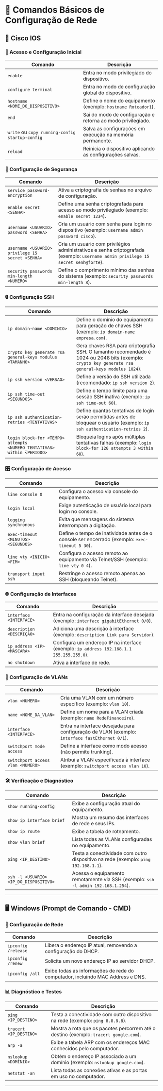 # 🚀 Comandos Básicos de Configuração de Rede

## 📡 Cisco IOS

### 🔑 Acesso e Configuração Inicial
| Comando | Descrição |
|---------|-----------|
| `enable` | Entra no modo privilegiado do dispositivo. |
| `configure terminal` | Entra no modo de configuração global do dispositivo. |
| `hostname <NOME_DO_DISPOSITIVO>` | Define o nome do equipamento (exemplo: `hostname Roteador1`). |
| `end` | Sai do modo de configuração e retorna ao modo privilegiado. |
| `write` ou `copy running-config startup-config` | Salva as configurações em execução na memória permanente. |
| `reload` | Reinicia o dispositivo aplicando as configurações salvas. |

### 🔐 Configuração de Segurança
| Comando | Descrição |
|---------|-----------|
| `service password-encryption` | Ativa a criptografia de senhas no arquivo de configuração. |
| `enable secret <SENHA>` | Define uma senha criptografada para acesso ao modo privilegiado (exemplo: `enable secret 1234`). |
| `username <USUARIO> password <SENHA>` | Cria um usuário com senha para login no dispositivo (exemplo: `username admin password cisco`). |
| `username <USUARIO> privilege 15 secret <SENHA>` | Cria um usuário com privilégios administrativos e senha criptografada (exemplo: `username admin privilege 15 secret senh@forte`). |
| `security passwords min-length <NUMERO>` | Define o comprimento mínimo das senhas do sistema (exemplo: `security passwords min-length 8`). |

### 🔒 Configuração SSH
| Comando | Descrição |
|---------|-----------|
| `ip domain-name <DOMINIO>` | Define o domínio do equipamento para geração de chaves SSH (exemplo: `ip domain-name empresa.com`). |
| `crypto key generate rsa general-keys modulus <TAMANHO>` | Gera chaves RSA para criptografia SSH. O tamanho recomendado é 1024 ou 2048 bits (exemplo: `crypto key generate rsa general-keys modulus 1024`). |
| `ip ssh version <VERSAO>` | Define a versão do SSH utilizada (recomendado: `ip ssh version 2`). |
| `ip ssh time-out <SEGUNDOS>` | Define o tempo limite para uma sessão SSH inativa (exemplo: `ip ssh time-out 60`). |
| `ip ssh authentication-retries <TENTATIVAS>` | Define quantas tentativas de login serão permitidas antes de bloquear o usuário (exemplo: `ip ssh authentication-retries 2`). |
| `login block-for <TEMPO> attempts <NUMERO_TENTATIVAS> within <PERIODO>` | Bloqueia logins após múltiplas tentativas falhas (exemplo: `login block-for 120 attempts 3 within 60`). |

### 🎛️ Configuração de Acesso
| Comando | Descrição |
|---------|-----------|
| `line console 0` | Configura o acesso via console do equipamento. |
| `login local` | Exige autenticação de usuário local para login no console. |
| `logging synchronous` | Evita que mensagens do sistema interrompam a digitação. |
| `exec-timeout <MINUTOS> <SEGUNDOS>` | Define o tempo de inatividade antes de o console ser encerrado (exemplo: `exec-timeout 5 30`). |
| `line vty <INICIO> <FIM>` | Configura o acesso remoto ao equipamento via Telnet/SSH (exemplo: `line vty 0 4`). |
| `transport input ssh` | Restringe o acesso remoto apenas ao SSH (bloqueando Telnet). |

### 🌐 Configuração de Interfaces
| Comando | Descrição |
|---------|-----------|
| `interface <INTERFACE>` | Entra na configuração da interface desejada (exemplo: `interface gigabitEthernet 0/0`). |
| `description <DESCRIÇÃO>` | Adiciona uma descrição à interface (exemplo: `description Link para Servidor`). |
| `ip address <IP> <MÁSCARA>` | Configura um endereço IP na interface (exemplo: `ip address 192.168.1.1 255.255.255.0`). |
| `no shutdown` | Ativa a interface de rede. |

### 🏢 Configuração de VLANs
| Comando | Descrição |
|---------|-----------|
| `vlan <NUMERO>` | Cria uma VLAN com um número específico (exemplo: `vlan 10`). |
| `name <NOME_DA_VLAN>` | Define um nome para a VLAN criada (exemplo: `name RedeFinanceiro`). |
| `interface <INTERFACE>` | Entra na interface desejada para configuração de VLAN (exemplo: `interface fastEthernet 0/1`). |
| `switchport mode access` | Define a interface como modo acesso (não permite trunking). |
| `switchport access vlan <NUMERO>` | Atribui a VLAN especificada à interface (exemplo: `switchport access vlan 10`). |

### 🛠️ Verificação e Diagnóstico
| Comando | Descrição |
|---------|-----------|
| `show running-config` | Exibe a configuração atual do equipamento. |
| `show ip interface brief` | Mostra um resumo das interfaces de rede e seus IPs. |
| `show ip route` | Exibe a tabela de roteamento. |
| `show vlan brief` | Lista todas as VLANs configuradas no equipamento. |
| `ping <IP_DESTINO>` | Testa a conectividade com outro dispositivo na rede (exemplo: `ping 192.168.1.1`). |
| `ssh -l <USUARIO> <IP_DO_DISPOSITIVO>` | Acessa o equipamento remotamente via SSH (exemplo: `ssh -l admin 192.168.1.254`). |

---

## 🖥️ Windows (Prompt de Comando - CMD)

### 🔧 Configuração de Rede
| Comando | Descrição |
|---------|-----------|
| `ipconfig /release` | Libera o endereço IP atual, removendo a configuração do DHCP. |
| `ipconfig /renew` | Solicita um novo endereço IP ao servidor DHCP. |
| `ipconfig /all` | Exibe todas as informações de rede do computador, incluindo MAC Address e DNS. |

### 📊 Diagnóstico e Testes
| Comando | Descrição |
|---------|-----------|
| `ping <IP_DESTINO>` | Testa a conectividade com outro dispositivo na rede (exemplo: `ping 8.8.8.8`). |
| `tracert <IP_DESTINO>` | Mostra a rota que os pacotes percorrem até o destino (exemplo: `tracert google.com`). |
| `arp -a` | Exibe a tabela ARP com os endereços MAC conhecidos pelo computador. |
| `nslookup <DOMÍNIO>` | Obtém o endereço IP associado a um domínio (exemplo: `nslookup google.com`). |
| `netstat -an` | Lista todas as conexões ativas e as portas em uso no computador. |

---
